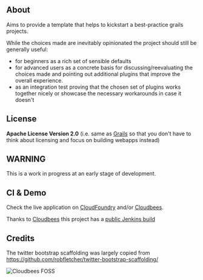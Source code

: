 About
-----

Aims to provide a template that helps to kickstart a best-practice grails projects. 

While the choices made are inevitably opinionated the project should still be generally useful:

* for beginners as a rich set of sensible defaults
* for advanced users as a concrete basis for discussing/reevaluating the choices made and pointing out
	additional plugins that improve the overall experience.
* as an integration test proving that the chosen set of plugins works together nicely or 
	showcase the necessary workarounds in case it doesn't


License
-------
**Apache License Version 2.0** (i.e. same as [Grails](http://grails.org/License") so that you don't have to think about licensing and focus on building webapps instead)


WARNING
-------
This is a work in progress at an early stage of development.

CI & Demo
---------
Check the live application on [CloudFoundry](http://grailskick.cloudfoundry.com) and/or [Cloudbees](http://kickstart.robokasofoss.cloudbees.net/).

Thanks to [Cloudbees](http://cloudbees.com) this project has a [public Jenkins build](https://robokasofoss.ci.cloudbees.com/job/grails-kickstart/) 

Credits
-------

The twitter bootstrap scaffolding was largely copied from  https://github.com/robfletcher/twitter-bootstrap-scaffolding/

![Cloudbees FOSS](http://web-static-cloudfront.s3.amazonaws.com/images/badges/BuiltOnDEV.png)
